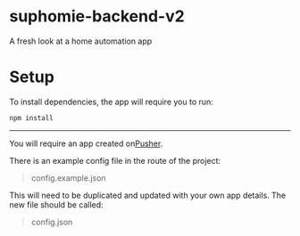# suphomie-backend-v2
A fresh look at a home automation app

# Setup
To install dependencies, the app will require you to run:
```bash
npm install
```
_____

You will require an app created on[Pusher][1].

There is an example config file in the route of the project:
> config.example.json

This will need to be duplicated and updated with your own app details. The new file should be called:
> config.json


[1]: https://pusher.com/
